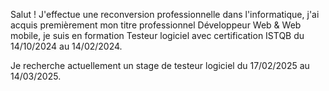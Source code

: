 Salut !
J'effectue une reconversion professionnelle dans l'informatique, j'ai acquis premièrement mon titre professionnel Développeur Web & Web mobile, je suis en formation Testeur logiciel avec certification ISTQB du 14/10/2024 au 14/02/2024.

Je recherche actuellement un stage de testeur logiciel du 17/02/2025 au 14/03/2025.

<!---
ArkunleSerein/ArkunleSerein is a ✨ special ✨ repository because its `README.md` (this file) appears on your GitHub profile.
You can click the Preview link to take a look at your changes.
--->
